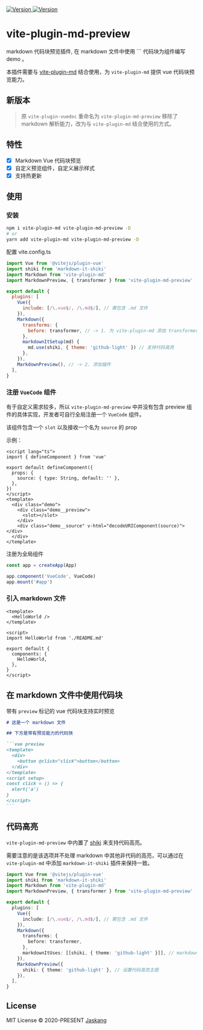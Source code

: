<p>
  <a href="https://www.npmjs.com/package/vite-plugin-md-preview" target="_blank">
    <img alt="Version" src="https://img.shields.io/npm/v/vite-plugin-md-preview.svg">
  </a>
  <a href="https://www.npmjs.com/package/vite-plugin-md-preview" target="_blank">
    <img alt="Version" src="https://img.shields.io/npm/dt/vite-plugin-md-preview">
  </a>
</p>

# vite-plugin-md-preview

markdown 代码块预览插件, 在 markdown 文件中使用 \`\`\` 代码块为组件编写 demo 。

本插件需要与 [vite-plugin-md](https://github.com/antfu/vite-plugin-md) 结合使用，为 `vite-plugin-md` 提供 vue 代码块预览能力。

## 新版本

> 原 `vite-plugin-vuedoc` 重命名为 `vite-plugin-md-preview`
> 移除了 markdown 解析能力，改为与 `vite-plugin-md` 结合使用的方式。

## 特性

- [x] Markdown Vue 代码块预览
- [x] 自定义预览组件，自定义展示样式
- [x] 支持热更新

## 使用

### 安装

```bash
npm i vite-plugin-md vite-plugin-md-preview -D
# or
yarn add vite-plugin-md vite-plugin-md-preview -D
```

配置 vite.config.ts

```js
import Vue from '@vitejs/plugin-vue'
import shiki from 'markdown-it-shiki'
import Markdown from 'vite-plugin-md'
import MarkdownPreview, { transformer } from 'vite-plugin-md-preview'

export default {
  plugins: [
    Vue({
      include: [/\.vue$/, /\.md$/], // 需包含 .md 文件
    }),
    Markdown({
      transforms: {
        before: transformer, // -> 1. 为 vite-plugin-md 添加 transformer
      },
      markdownItSetup(md) {
        md.use(shiki, { theme: 'github-light' }) // 支持代码高亮
      },
    }),
    MarkdownPreview(), // -> 2. 添加插件
  ],
}
```

### 注册 `VueCode` 组件

有于自定义需求较多，所以 `vite-plugin-md-preview` 中并没有包含 preview 组件的具体实现，开发者可自行全局注册一个 `VueCode` 组件。

该组件包含一个 `slot` 以及接收一个名为 `source` 的 prop

示例：

```vue
<script lang="ts">
import { defineComponent } from 'vue'

export default defineComponent({
  props: {
    source: { type: String, default: '' },
  },
})
</script>
<template>
  <div class="demo">
    <div class="demo__preview">
      <slot></slot>
    </div>
    <div class="demo__source" v-html="decodeURIComponent(source)"></div>
  </div>
</template>
```

注册为全局组件

```ts
const app = createApp(App)

app.component('VueCode', VueCode)
app.mount('#app')
```

### 引入 markdown 文件

```vue
<template>
  <HelloWorld />
</template>

<script>
import HelloWorld from './README.md'

export default {
  components: {
    HelloWorld,
  },
}
</script>
```

## 在 markdown 文件中使用代码块

带有 `preview` 标记的 vue 代码块支持实时预览

````markdown
# 这是一个 markdown 文件

## 下方是带有预览能力的代码快

```vue preview
<template>
  <div>
    <button @click="click">button</button>
  </div>
</template>
<script setup>
const click = () => {
  alert('a')
}
</script>
```
````

## 代码高亮

`vite-plugin-md-preview` 中内置了 [shiki](https://github.com/antfu/markdown-it-shiki) 来支持代码高亮。

需要注意的是该选项并不处理 markdown 中其他非代码的高亮，可以通过在 `vite-plugin-md` 中添加 `markdown-it-shiki` 插件来保持一致。

```ts
import Vue from '@vitejs/plugin-vue'
import shiki from 'markdown-it-shiki'
import Markdown from 'vite-plugin-md'
import MarkdownPreview, { transformer } from 'vite-plugin-md-preview'

export default {
  plugins: [
    Vue({
      include: [/\.vue$/, /\.md$/], // 需包含 .md 文件
    }),
    Markdown({
      transforms: {
        before: transformer,
      },
      markdownItUses: [[shiki, { theme: 'github-light' }]], // markdown 中其他代码的高亮
    }),
    MarkdownPreview({
      shiki: { theme: 'github-light' }, // 设置代码高亮主题
    }),
  ],
}
```

## License

MIT License © 2020-PRESENT [Jaskang](https://github.com/jsakang)

```

```
